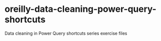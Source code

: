 # oreilly-data-cleaning-power-query-shortcuts
Data cleaning in Power Query shortcuts series exercise files
